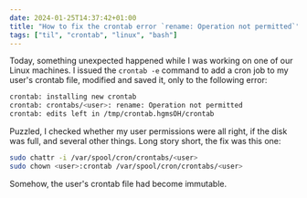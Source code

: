 ```yaml
---
date: 2024-01-25T14:37:42+01:00
title: "How to fix the crontab error `rename: Operation not permitted`"
tags: ["til", "crontab", "linux", "bash"]
---
```

Today, something unexpected happened while I was working on one of our Linux
machines. I issued the `crontab -e` command to add a cron job to my user's
crontab file, modified and saved it, only to the following error:

```bash
crontab: installing new crontab
crontab: crontabs/<user>: rename: Operation not permitted
crontab: edits left in /tmp/crontab.hgmsOH/crontab
```

Puzzled, I checked whether my user permissions were all right, if the disk was
full, and several other things. Long story short, the fix was this one:

```bash
sudo chattr -i /var/spool/cron/crontabs/<user>
sudo chown <user>:crontab /var/spool/cron/crontabs/<user>
```

Somehow, the user's crontab file had become immutable.